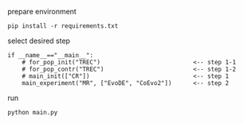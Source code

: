 prepare environment
```
pip install -r requirements.txt 
```

select desired step
```
if __name__=="__main__":
    # for_pop_init("TREC")                          <-- step 1-1
    # for_pop_contr("TREC")                         <-- step 1-2
    # main_init(["CR"])                             <-- step 1
    main_experiment("MR", ["EvoDE", "CoEvo2"])      <-- step 2
```

run
```
python main.py
```
